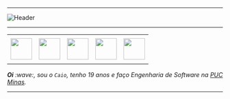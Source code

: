 -----

<div>
<img align="center" alt="Header" src="https://github.com/caiofalsantos/caiofalsantos/img/github-header-banner.png"/>
</div>

-----

<div align="center">
<table>
<tr>
 <td align="center" colspan="11"></td>
</tr> 
<tr>
<!--<td><a href="https://replit.com/@aramuni"><img src="https://joaopauloaramuni.github.io/image/replit3.svg?raw=true" width="50px" height="50px"/></a>-->

<td><a href="https://github.com/caiofalsantos" target="_blank"><img src="https://github.com/caiofalsantos/caiofalsantos/img/github2.png" width="50px" height="50px"/></a>
</td>
<td><a href="mailto:caiofalinacio@gmail.com" target="_blank"><img src="https://github.com/caiofalsantos/caiofalsantos/img/gmail3.png" width="50px" height="50px"/></a>
</td>
<td><a href="https://wa.me/5531995597489" target="_blank"><img src="https://github.com/caiofalsantos/caiofalsantos/img/wpp2.png" width="50px" height="50px"/></a>
</td>
<td><a href="https://www.instagram.com/caiofalinacio/" target="_blank"><img src="https://github.com/caiofalsantos/caiofalsantos/img/insta2.png" width="50px" height="50px"/></a>
</td>
<td><a href="https://www.linkedin.com/in/caio-falinacio-464b18357" target="_blank"><img src="https://github.com/caiofalsantos/caiofalsantos/img/linkedin2.png" width="50px" height="50px"/></a>
</td>

<!--<td><a href="https://slack.com/app_redirect?channel=UVD9N6VCL"><img src="https://joaopauloaramuni.github.io/image/slack.png?raw=true" width="50px" height="50px"/></a>
</td>-->
<!--<td><a href="https://calendly.com/aramuni/" target="_blank"><img src="https://joaopauloaramuni.github.io/image/calendar2.png?raw=true" width="50px" height="50px"/></a>
</td>-->
</tr>
<tr>
 <td align="center" colspan="11"></td>
</tr> 
</table>
</div>

<div align="justify">
<i><b>Oi</b> :wave:, sou o <code>Caio</code>, tenho 19 anos e faço Engenharia de Software na <a href="https://www.pucminas.br/" target="_blank">PUC Minas</a>.</i> 
</div>

-----


